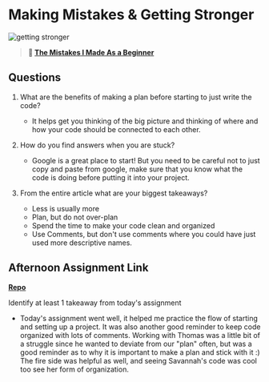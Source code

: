 # Making Mistakes & Getting Stronger

![getting stronger](https://bcw.blob.core.windows.net/public/img/lesson-images/js-bootcamp-logo.jpg)

> **📖 [The Mistakes I Made As a Beginner](https://codeworksacademy.com/fs-student-guide/resources/wk2/06-Coding-Mistakes)**

## Questions

1. What are the benefits of making a plan before starting to just write the code?

    - It helps get you thinking of the big picture and thinking of where and how your code should be connected to each other. 

2. How do you find answers when you are stuck?
    - Google is a great place to start! But you need to be careful not to just copy and paste from google, make sure that you know what the code is doing before putting it into your project. 

3. From the entire article what are your biggest takeaways?

    - Less is usually more
    - Plan, but do not over-plan
    - Spend the time to make your code clean and organized
    - Use Comments, but don't use comments where you could have just used more descriptive names. 

## Afternoon Assignment Link

**[Repo](https://github.com/smithtaylord/boss-monster-collab-taylor-thomas)**

Identify at least 1 takeaway from today's assignment
 - Today's assignment went well, it helped me practice the flow of starting and setting up a project. It was also another good reminder to keep code organized with lots of comments. Working with Thomas was a little bit of a struggle since he wanted to deviate from our "plan" often, but was a good reminder as to why it is important to make a plan and stick with it :) The fire side was helpful as well, and seeing Savannah's code was cool too see her form of organization. 